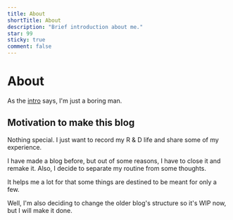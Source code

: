 ```yaml
---
title: About
shortTitle: About
description: "Brief introduction about me."
star: 99
sticky: true
comment: false
---
```


# About

As the [intro](./intro.html) says, I'm just a boring man.

<!-- more -->

## Motivation to make this blog

Nothing special. I just want to record my R & D life and share some of my experience.

I have made a blog before, but out of some reasons, I have to close it and remake it. Also, I decide to separate my routine from some thoughts.

It helps me a lot for that some things are destined to be meant for only a few.

Well, I'm also deciding to change the older blog's structure so it's WIP now, but I will make it done.
